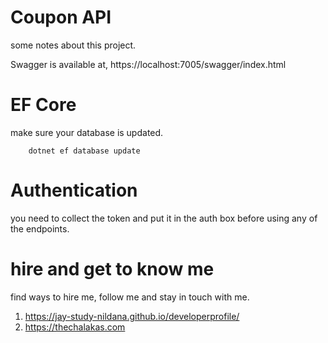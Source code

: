 # Coupon API

some notes about this project. 

Swagger is available at, https://localhost:7005/swagger/index.html

# EF Core 

make sure your database is updated. 

```
    dotnet ef database update
```

# Authentication

you need to collect the token and put it in the auth box before using any of the endpoints.

# hire and get to know me

find ways to hire me, follow me and stay in touch with me.

1. https://jay-study-nildana.github.io/developerprofile/
1. https://thechalakas.com
